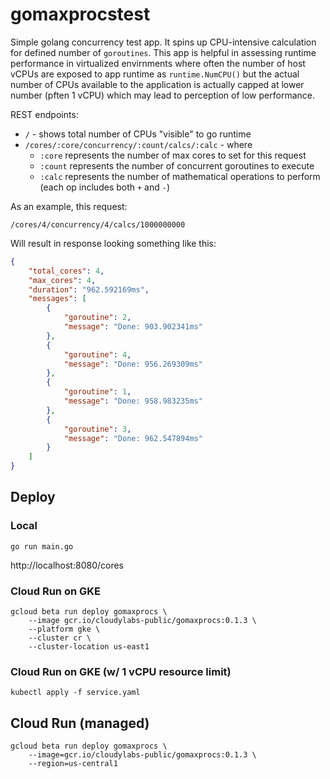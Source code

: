# gomaxprocstest

Simple golang concurrency test app. It spins up CPU-intensive calculation for defined number of `goroutines`. This app is helpful in assessing runtime performance in virtualized envirnments where often the number of host vCPUs are exposed to app runtime as `runtime.NumCPU()` but the actual number of CPUs available to the application is actually capped at lower number (pften 1 vCPU) which may lead to perception of low performance.

REST endpoints:

* `/` - shows total number of CPUs "visible" to go runtime
* `/cores/:core/concurrency/:count/calcs/:calc` - where
  * `:core` represents the number of max cores to set for this request
  * `:count` represents the number of concurrent goroutines to execute
  * `:calc` represents the number of mathematical operations to perform (each op includes both `+` and `-`)

As an example, this request:

`/cores/4/concurrency/4/calcs/1000000000`

Will result in response looking something like this:

```json
{
    "total_cores": 4,
    "max_cores": 4,
    "duration": "962.592169ms",
    "messages": [
        {
            "goroutine": 2,
            "message": "Done: 903.902341ms"
        },
        {
            "goroutine": 4,
            "message": "Done: 956.269309ms"
        },
        {
            "goroutine": 1,
            "message": "Done: 958.983235ms"
        },
        {
            "goroutine": 3,
            "message": "Done: 962.547894ms"
        }
    ]
}
```

## Deploy

### Local

```shell
go run main.go
```

http://localhost:8080/cores

### Cloud Run on GKE

```shell
gcloud beta run deploy gomaxprocs \
    --image gcr.io/cloudylabs-public/gomaxprocs:0.1.3 \
    --platform gke \
    --cluster cr \
    --cluster-location us-east1
```


### Cloud Run on GKE (w/ 1 vCPU resource limit)

```shell
kubectl apply -f service.yaml
```


## Cloud Run (managed)

```shell
gcloud beta run deploy gomaxprocs \
	--image=gcr.io/cloudylabs-public/gomaxprocs:0.1.3 \
	--region=us-central1
```


